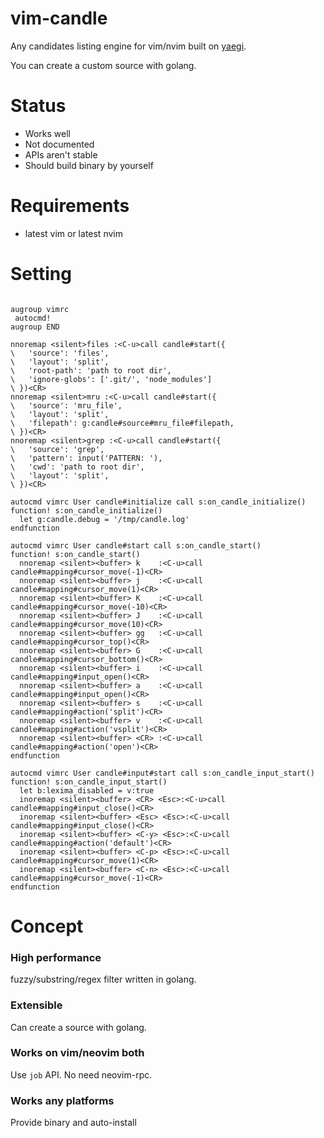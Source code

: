 # vim-candle

Any candidates listing engine for vim/nvim built on [yaegi](https://github.com/containous/yaegi).

You can create a custom source with golang.


# Status

- Works well
- Not documented
- APIs aren't stable
- Should build binary by yourself

# Requirements

- latest vim or latest nvim



# Setting

```viml

augroup vimrc
 autocmd!
augroup END

nnoremap <silent>files :<C-u>call candle#start({
\   'source': 'files',
\   'layout': 'split',
\   'root-path': 'path to root dir',
\   'ignore-globs': ['.git/', 'node_modules']
\ })<CR>
nnoremap <silent>mru :<C-u>call candle#start({
\   'source': 'mru_file',
\   'layout': 'split',
\   'filepath': g:candle#source#mru_file#filepath,
\ })<CR>
nnoremap <silent>grep :<C-u>call candle#start({
\   'source': 'grep',
\   'pattern': input('PATTERN: '),
\   'cwd': 'path to root dir',
\   'layout': 'split',
\ })<CR>

autocmd vimrc User candle#initialize call s:on_candle_initialize()
function! s:on_candle_initialize()
  let g:candle.debug = '/tmp/candle.log'
endfunction

autocmd vimrc User candle#start call s:on_candle_start()
function! s:on_candle_start()
  nnoremap <silent><buffer> k    :<C-u>call candle#mapping#cursor_move(-1)<CR>
  nnoremap <silent><buffer> j    :<C-u>call candle#mapping#cursor_move(1)<CR>
  nnoremap <silent><buffer> K    :<C-u>call candle#mapping#cursor_move(-10)<CR>
  nnoremap <silent><buffer> J    :<C-u>call candle#mapping#cursor_move(10)<CR>
  nnoremap <silent><buffer> gg   :<C-u>call candle#mapping#cursor_top()<CR>
  nnoremap <silent><buffer> G    :<C-u>call candle#mapping#cursor_bottom()<CR>
  nnoremap <silent><buffer> i    :<C-u>call candle#mapping#input_open()<CR>
  nnoremap <silent><buffer> a    :<C-u>call candle#mapping#input_open()<CR>
  nnoremap <silent><buffer> s    :<C-u>call candle#mapping#action('split')<CR>
  nnoremap <silent><buffer> v    :<C-u>call candle#mapping#action('vsplit')<CR>
  nnoremap <silent><buffer> <CR> :<C-u>call candle#mapping#action('open')<CR>
endfunction

autocmd vimrc User candle#input#start call s:on_candle_input_start()
function! s:on_candle_input_start()
  let b:lexima_disabled = v:true
  inoremap <silent><buffer> <CR> <Esc>:<C-u>call candle#mapping#input_close()<CR>
  inoremap <silent><buffer> <Esc> <Esc>:<C-u>call candle#mapping#input_close()<CR>
  inoremap <silent><buffer> <C-y> <Esc>:<C-u>call candle#mapping#action('default')<CR>
  inoremap <silent><buffer> <C-p> <Esc>:<C-u>call candle#mapping#cursor_move(1)<CR>
  inoremap <silent><buffer> <C-n> <Esc>:<C-u>call candle#mapping#cursor_move(-1)<CR>
endfunction
```

# Concept

### High performance
fuzzy/substring/regex filter written in golang.


### Extensible
Can create a source with golang.


### Works on vim/neovim both
Use `job` API.
No need neovim-rpc.


### Works any platforms
Provide binary and auto-install

